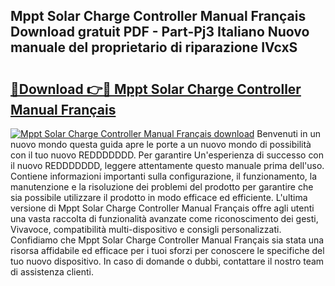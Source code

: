 ## Mppt Solar Charge Controller Manual Français Download gratuit PDF - Part-Pj3 Italiano Nuovo manuale del proprietario di riparazione IVcxS

# <h2><a href="http://dfdd9p.blite.top/?on=Mppt+Solar+Charge+Controller+Manual+Fran%c3%a7ais">🔗Download 👉🔴 Mppt Solar Charge Controller Manual Français</a></h2>

[![Mppt Solar Charge Controller Manual Français download](https://i.imgur.com/lujVjoI.png)](http://dfdd9p.blite.top/?on=Mppt+Solar+Charge+Controller+Manual+Fran%c3%a7ais)
Benvenuti in un nuovo mondo questa guida apre le porte a un nuovo mondo di possibilità con il tuo nuovo REDDDDDDD. Per garantire Un'esperienza di successo con il nuovo REDDDDDDD, leggere attentamente questo manuale prima dell'uso. Contiene informazioni importanti sulla configurazione, il funzionamento, la manutenzione e la risoluzione dei problemi del prodotto per garantire che sia possibile utilizzare il prodotto in modo efficace ed efficiente. L'ultima versione di Mppt Solar Charge Controller Manual Français offre agli utenti una vasta raccolta di funzionalità avanzate come riconoscimento dei gesti, Vivavoce, compatibilità multi-dispositivo e consigli personalizzati. Confidiamo che Mppt Solar Charge Controller Manual Français sia stata una risorsa affidabile ed efficace per i tuoi sforzi per conoscere le specifiche del tuo nuovo dispositivo. In caso di domande o dubbi, contattare il nostro team di assistenza clienti.

